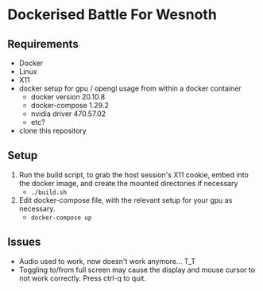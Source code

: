 # Dockerised Battle For Wesnoth

## Requirements

* Docker
* Linux
* X11
* docker setup for gpu / opengl usage from within a docker container
    * docker version 20.10.8
    * docker-compose 1.29.2
    * nvidia driver 470.57.02
    * etc?
* clone this repository

## Setup

1. Run the build script, to grab the host session's X11 cookie, embed into the docker image, and create the mounted directories if necessary
    * `./build.sh`
1. Edit docker-compose file, with the relevant setup for your gpu as necessary.
    * `docker-compose up`

## Issues

* Audio used to work, now doesn't work anymore... T_T
* Toggling to/from full screen may cause the display and mouse cursor to not work correctly. Press ctrl-q to quit.
